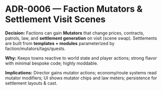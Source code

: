 # ADR-0006 — Faction Mutators & Settlement Visit Scenes

**Decision:** Factions can gain **Mutators** that change prices, contracts, patrols, law, and **settlement generation** on visit (scene swap). Settlements are built from **templates + modules** parameterized by faction/mutators/tags/quests.

**Why:** Keeps towns reactive to world state and player actions; strong flavor with minimal bespoke code; highly moddable.

**Implications:** Director gains mutator actions; economy/route systems read mutator modifiers; UI shows mutator chips and law meters; persistence for settlement layouts & cast.
